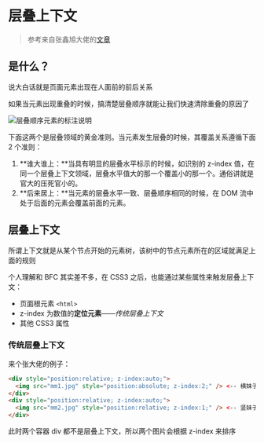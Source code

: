 # 层叠上下文

> 参考来自张鑫旭大佬的[文章](https://www.zhangxinxu.com/wordpress/2016/01/understand-css-stacking-context-order-z-index/)

## 是什么？

说大白话就是页面元素出现在人面前的前后关系

如果当元素出现重叠的时候，搞清楚层叠顺序就能让我们快速清除重叠的原因了

![层叠顺序元素的标注说明](stacking_context.assets/2016-01-07_235108.png)

下面这两个是层叠领域的黄金准则。当元素发生层叠的时候，其覆盖关系遵循下面 2 个准则：

1. **谁大谁上：**当具有明显的层叠水平标示的时候，如识别的 z-index 值，在同一个层叠上下文领域，层叠水平值大的那一个覆盖小的那一个。通俗讲就是官大的压死官小的。
2. **后来居上：**当元素的层叠水平一致、层叠顺序相同的时候，在 DOM 流中处于后面的元素会覆盖前面的元素。

## 层叠上下文

所谓上下文就是从某个节点开始的元素树，该树中的节点元素所在的区域就满足上面的规则

个人理解和 BFC 其实差不多，在 CSS3 之后，也能通过某些属性来触发层叠上下文：

- 页面根元素 `<html>`
- z-index 为数值的**定位元素**——_传统层叠上下文_
- 其他 CSS3 属性

### 传统层叠上下文

来个张大佬的例子：

```html
<div style="position:relative; z-index:auto;">
  <img src="mm1.jpg" style="position:absolute; z-index:2;" /> <-- 横妹子 -->
</div>
<div style="position:relative; z-index:auto;">
  <img src="mm2.jpg" style="position:relative; z-index:1;" /> <-- 竖妹子 -->
</div>
```

此时两个容器 div 都不是层叠上下文，所以两个图片会根据 z-index 来排序
